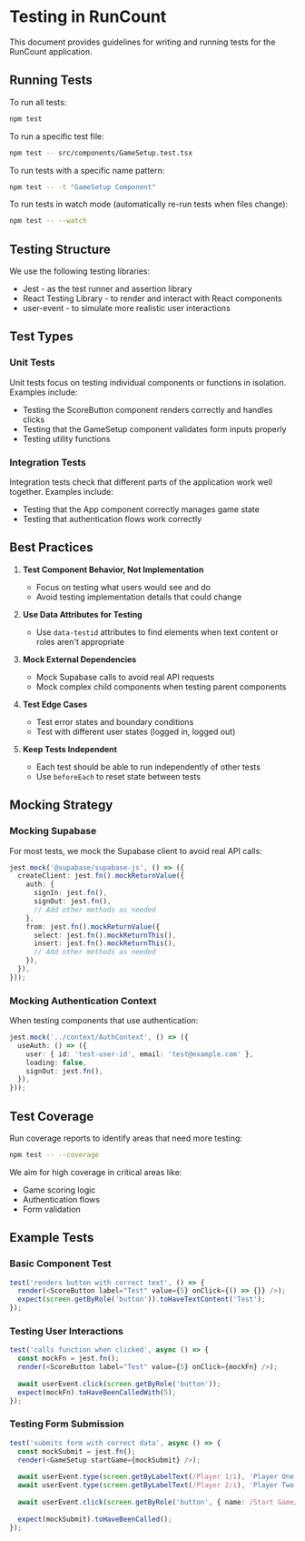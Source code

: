 # Testing in RunCount

This document provides guidelines for writing and running tests for the RunCount application.

## Running Tests

To run all tests:
```bash
npm test
```

To run a specific test file:
```bash
npm test -- src/components/GameSetup.test.tsx
```

To run tests with a specific name pattern:
```bash
npm test -- -t "GameSetup Component"
```

To run tests in watch mode (automatically re-run tests when files change):
```bash
npm test -- --watch
```

## Testing Structure

We use the following testing libraries:
- Jest - as the test runner and assertion library
- React Testing Library - to render and interact with React components
- user-event - to simulate more realistic user interactions

## Test Types

### Unit Tests
Unit tests focus on testing individual components or functions in isolation. Examples include:
- Testing the ScoreButton component renders correctly and handles clicks
- Testing that the GameSetup component validates form inputs properly
- Testing utility functions

### Integration Tests
Integration tests check that different parts of the application work well together. Examples include:
- Testing that the App component correctly manages game state
- Testing that authentication flows work correctly

## Best Practices

1. **Test Component Behavior, Not Implementation**
   - Focus on testing what users would see and do
   - Avoid testing implementation details that could change

2. **Use Data Attributes for Testing**
   - Use `data-testid` attributes to find elements when text content or roles aren't appropriate

3. **Mock External Dependencies**
   - Mock Supabase calls to avoid real API requests
   - Mock complex child components when testing parent components

4. **Test Edge Cases**
   - Test error states and boundary conditions
   - Test with different user states (logged in, logged out)

5. **Keep Tests Independent**
   - Each test should be able to run independently of other tests
   - Use `beforeEach` to reset state between tests

## Mocking Strategy

### Mocking Supabase
For most tests, we mock the Supabase client to avoid real API calls:

```typescript
jest.mock('@supabase/supabase-js', () => ({
  createClient: jest.fn().mockReturnValue({
    auth: {
      signIn: jest.fn(),
      signOut: jest.fn(),
      // Add other methods as needed
    },
    from: jest.fn().mockReturnValue({
      select: jest.fn().mockReturnThis(),
      insert: jest.fn().mockReturnThis(),
      // Add other methods as needed
    }),
  }),
}));
```

### Mocking Authentication Context
When testing components that use authentication:

```typescript
jest.mock('../context/AuthContext', () => ({
  useAuth: () => ({
    user: { id: 'test-user-id', email: 'test@example.com' },
    loading: false,
    signOut: jest.fn(),
  }),
}));
```

## Test Coverage

Run coverage reports to identify areas that need more testing:

```bash
npm test -- --coverage
```

We aim for high coverage in critical areas like:
- Game scoring logic
- Authentication flows
- Form validation

## Example Tests

### Basic Component Test
```typescript
test('renders button with correct text', () => {
  render(<ScoreButton label="Test" value={5} onClick={() => {}} />);
  expect(screen.getByRole('button')).toHaveTextContent('Test');
});
```

### Testing User Interactions
```typescript
test('calls function when clicked', async () => {
  const mockFn = jest.fn();
  render(<ScoreButton label="Test" value={5} onClick={mockFn} />);
  
  await userEvent.click(screen.getByRole('button'));
  expect(mockFn).toHaveBeenCalledWith(5);
});
```

### Testing Form Submission
```typescript
test('submits form with correct data', async () => {
  const mockSubmit = jest.fn();
  render(<GameSetup startGame={mockSubmit} />);
  
  await userEvent.type(screen.getByLabelText(/Player 1/i), 'Player One');
  await userEvent.type(screen.getByLabelText(/Player 2/i), 'Player Two');
  
  await userEvent.click(screen.getByRole('button', { name: /Start Game/i }));
  
  expect(mockSubmit).toHaveBeenCalled();
});
```